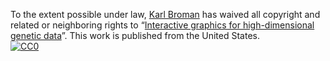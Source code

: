 To the extent possible under law,
[Karl Broman](https://github.com/kbroman)
has waived all copyright and related or neighboring rights to
&ldquo;[Interactive graphics for high-dimensional genetic data](https://github.com/kbroman/Talk_CTC2013)&rdquo;.
This work is published from the United States.
<br/>
[![CC0](http://i.creativecommons.org/p/zero/1.0/88x31.png)](http://creativecommons.org/publicdomain/zero/1.0/)
